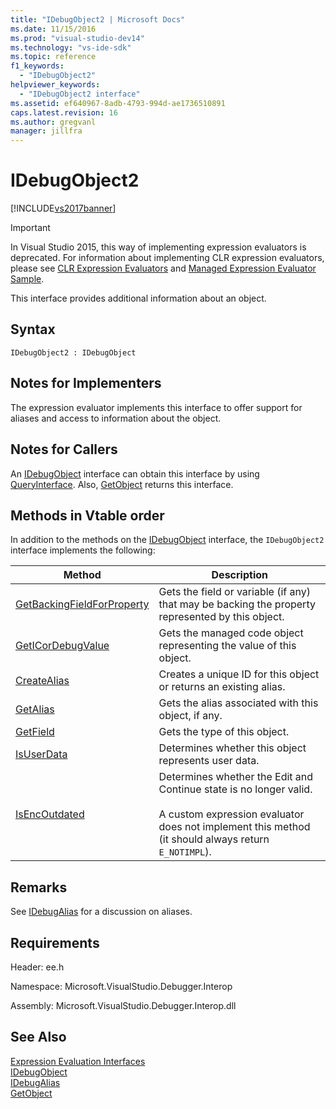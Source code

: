 ```yaml
---
title: "IDebugObject2 | Microsoft Docs"
ms.date: 11/15/2016
ms.prod: "visual-studio-dev14"
ms.technology: "vs-ide-sdk"
ms.topic: reference
f1_keywords: 
  - "IDebugObject2"
helpviewer_keywords: 
  - "IDebugObject2 interface"
ms.assetid: ef640967-8adb-4793-994d-ae1736510891
caps.latest.revision: 16
ms.author: gregvanl
manager: jillfra
---
```

# IDebugObject2
[!INCLUDE[vs2017banner](../../../includes/vs2017banner.md)]

> [!IMPORTANT]
> In Visual Studio 2015, this way of implementing expression evaluators is deprecated. For information about implementing CLR expression evaluators, please see [CLR Expression Evaluators](https://github.com/Microsoft/ConcordExtensibilitySamples/wiki/CLR-Expression-Evaluators) and [Managed Expression Evaluator Sample](https://github.com/Microsoft/ConcordExtensibilitySamples/wiki/Managed-Expression-Evaluator-Sample).  
  
 This interface provides additional information about an object.  
  
## Syntax  
  
```  
IDebugObject2 : IDebugObject  
```  
  
## Notes for Implementers  
 The expression evaluator implements this interface to offer support for aliases and access to information about the object.  
  
## Notes for Callers  
 An [IDebugObject](../../../extensibility/debugger/reference/idebugobject.md) interface can obtain this interface by using [QueryInterface](https://msdn.microsoft.com/library/62fce95e-aafa-4187-b50b-e6611b74c3b3). Also, [GetObject](../../../extensibility/debugger/reference/idebugalias-getobject.md) returns this interface.  
  
## Methods in Vtable order  
 In addition to the methods on the [IDebugObject](../../../extensibility/debugger/reference/idebugobject.md) interface, the `IDebugObject2` interface implements the following:  
  
|Method|Description|  
|------------|-----------------|  
|[GetBackingFieldForProperty](../../../extensibility/debugger/reference/idebugobject2-getbackingfieldforproperty.md)|Gets the field or variable (if any) that may be backing the property represented by this object.|  
|[GetICorDebugValue](../../../extensibility/debugger/reference/idebugobject2-geticordebugvalue.md)|Gets the managed code object representing the value of this object.|  
|[CreateAlias](../../../extensibility/debugger/reference/idebugobject2-createalias.md)|Creates a unique ID for this object or returns an existing alias.|  
|[GetAlias](../../../extensibility/debugger/reference/idebugobject2-getalias.md)|Gets the alias associated with this object, if any.|  
|[GetField](../../../extensibility/debugger/reference/idebugobject2-getfield.md)|Gets the type of this object.|  
|[IsUserData](../../../extensibility/debugger/reference/idebugobject2-isuserdata.md)|Determines whether this object represents user data.|  
|[IsEncOutdated](../../../extensibility/debugger/reference/idebugobject2-isencoutdated.md)|Determines whether the Edit and Continue state is no longer valid.<br /><br /> A custom expression evaluator does not implement this method (it should always return `E_NOTIMPL`).|  
  
## Remarks  
 See [IDebugAlias](../../../extensibility/debugger/reference/idebugalias.md) for a discussion on aliases.  
  
## Requirements  
 Header: ee.h  
  
 Namespace: Microsoft.VisualStudio.Debugger.Interop  
  
 Assembly: Microsoft.VisualStudio.Debugger.Interop.dll  
  
## See Also  
 [Expression Evaluation Interfaces](../../../extensibility/debugger/reference/expression-evaluation-interfaces.md)   
 [IDebugObject](../../../extensibility/debugger/reference/idebugobject.md)   
 [IDebugAlias](../../../extensibility/debugger/reference/idebugalias.md)   
 [GetObject](../../../extensibility/debugger/reference/idebugalias-getobject.md)
